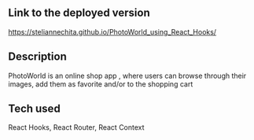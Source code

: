 ## Link to the deployed version

https://steliannechita.github.io/PhotoWorld_using_React_Hooks/

## Description

PhotoWorld is an online shop app , where users can browse through their images, add them as favorite and/or to the shopping cart

## Tech used

React Hooks, React Router, React Context
